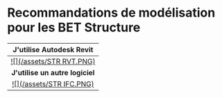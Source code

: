 # Recommandations de modélisation pour les BET Structure

| **J'utilise Autodesk Revit** |
| :---: |
| [![](/assets/STR RVT.PNG)](/04_Recommandations-de-modelisation/03_BET-Structure-Revit/README.md) |
| **J'utilise un autre logiciel** |
| [![](/assets/STR IFC.PNG)](/04_Recommandations-de-modelisation/BET-structure-autre-logiciel.md) |



